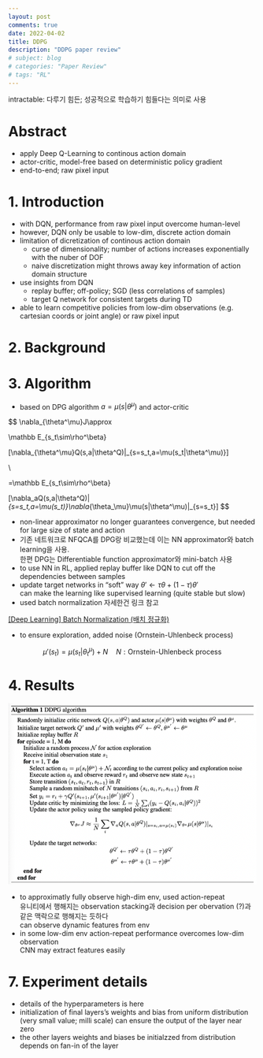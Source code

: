 ```yaml
---
layout: post
comments: true
date: 2022-04-02
title: DDPG
description: "DDPG paper review"
# subject: blog
# categories: "Paper Review"
# tags: "RL"
---
```

intractable: 다루기 힘든; 성공적으로 학습하기 힘들다는 의미로 사용

# Abstract

- apply Deep Q-Learning to continous action domain
- actor-critic, model-free based on deterministic policy gradient
- end-to-end; raw pixel input

# 1. Introduction

- with DQN, performance from raw pixel input overcome human-level
- however, DQN only be usable to low-dim, discrete action domain
- limitation of dicretization of continous action domain
    - curse of dimensionality; number of actions increases exponentially with the nuber of DOF
    - naive discretization might throws away key information of action domain structure
- use insights from DQN
    - replay buffer; off-policy; SGD (less correlations of samples)
    - target Q network for consistent targets during TD
- able to learn competitive policies from low-dim observations (e.g. cartesian coords or joint angle) or raw pixel input

# 2. Background

# 3. Algorithm

- based on DPG algorithm $a=\mu(s|\theta^\mu)$ and actor-critic

$$
\nabla_{\theta^\mu}J\approx

\mathbb E_{s_t\sim\rho^\beta}

[\nabla_{\theta^\mu}Q(s,a|\theta^Q)|_{s=s_t,a=\mu(s_t|\theta^\mu)}]

\\

=\mathbb E_{s_t\sim\rho^\beta}

[\nabla_aQ(s,a|\theta^Q)|_{s=s_t,a=\mu(s_t)}\nabla_{\theta_\mu}\mu(s|\theta^\mu)|_{s=s_t}]
$$

- non-linear approximator no longer guarantees convergence, but needed for large size of state and action
- 기존 네트워크로 NFQCA를 DPG랑 비교했는데 이는 NN approximator와 batch learning을 사용.  
한편 DPG는 Differentiable function approximator와 mini-batch 사용
- to use NN in RL, applied replay buffer like DQN to cut off the dependencies between samples
- update target networks in “soft” way $\theta'\leftarrow\tau\theta+(1-\tau)\theta'$  
can make the learning like supervised learning (quite stable but slow)
- used batch normalization 자세한건 링크 참고

[[Deep Learning] Batch Normalization (배치 정규화)](https://eehoeskrap.tistory.com/430)

- to ensure exploration, added noise (Ornstein-Uhlenbeck process)

$$
\mu'(s_t)=\mu(s_t|\theta^\mu_t)+N\quad N:\text{Ornstein-Uhlenbeck process}
$$

# 4. Results

![_config.yml](/images/paper_review_images/DDPG_pseudo.png)

- to approximatly fully observe high-dim env, used action-repeat  
유니티에서 행해지는 observation stacking과 decision per obervation (?)과 같은 맥락으로 행해지는 듯하다  
can observe dynamic features from env
- in some low-dim env action-repeat performance overcomes low-dim observation  
CNN may extract features easily

# 7. Experiment details

- details of the hyperparameters is here
- initialization of final layers’s weights and bias from uniform distribution (very small value; milli scale) can ensure the output of the layer near zero
- the other layers weights and biases be initialzzed from distribution depends on fan-in of the layer